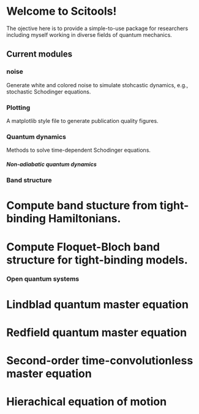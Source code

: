 # Welcome to Scitools!

The ojective here is to provide a simple-to-use package for researchers including myself working in diverse fields of quantum mechanics. 

## Current modules 

### noise 
Generate white and colored noise to simulate stohcastic dynamics, e.g., stochastic Schodinger equations. 

### Plotting 
A matplotlib style file to generate publication quality figures. 

### Quantum dynamics 
Methods to solve time-dependent Schodinger equations. 

##### Non-adiabatic quantum dynamics 


### Band structure 
# Compute band stucture from tight-binding Hamiltonians. 
# Compute Floquet-Bloch band structure for tight-binding models. 

### Open quantum systems 
# Lindblad quantum master equation 
# Redfield quantum master equation 
# Second-order time-convolutionless master equation 
# Hierachical equation of motion 





